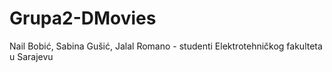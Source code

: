 # Grupa2-DMovies
Nail Bobić, Sabina Gušić, Jalal Romano - studenti Elektrotehničkog fakulteta u Sarajevu
